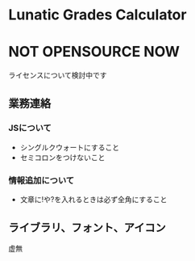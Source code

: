 # Lunatic Grades Calculator

# NOT OPENSOURCE NOW
ライセンスについて検討中です

## 業務連絡

### JSについて
- シングルクウォートにすること
- セミコロンをつけないこと

### 情報追加について
- 文章に!や?を入れるときは必ず全角にすること

## ライブラリ、フォント、アイコン
虚無
